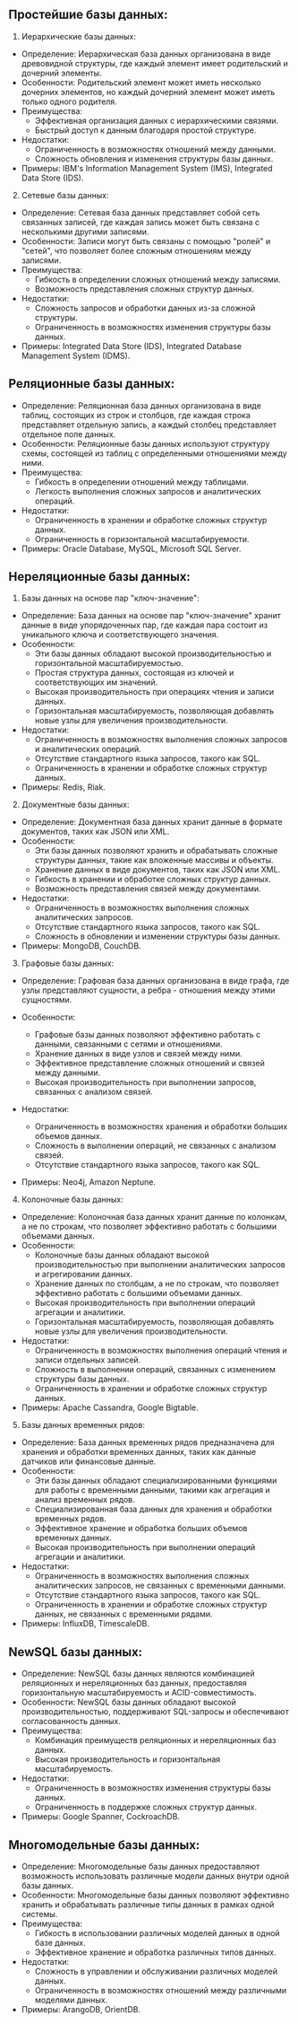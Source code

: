 ## Простейшие базы данных:
1. Иерархические базы данных:
- Определение: Иерархическая база данных организована в виде древовидной структуры, где каждый элемент имеет родительский и дочерний элементы.
- Особенности: Родительский элемент может иметь несколько дочерних элементов, но каждый дочерний элемент может иметь только одного родителя.
- Преимущества:
     - Эффективная организация данных с иерархическими связями.
     - Быстрый доступ к данным благодаря простой структуре.
- Недостатки:
     - Ограниченность в возможностях отношений между данными.
     - Сложность обновления и изменения структуры базы данных.
- Примеры: IBM's Information Management System (IMS), Integrated Data Store (IDS).

2. Сетевые базы данных:
- Определение: Сетевая база данных представляет собой сеть связанных записей, где каждая запись может быть связана с несколькими другими записями.
- Особенности: Записи могут быть связаны с помощью "ролей" и "сетей", что позволяет более сложным отношениям между записями.
- Преимущества:
     - Гибкость в определении сложных отношений между записями.
     - Возможность представления сложных структур данных.
- Недостатки:
     - Сложность запросов и обработки данных из-за сложной структуры.
     - Ограниченность в возможностях изменения структуры базы данных.
- Примеры: Integrated Data Store (IDS), Integrated Database Management System (IDMS).

## Реляционные базы данных:

- Определение: Реляционная база данных организована в виде таблиц, состоящих из строк и столбцов, где каждая строка представляет отдельную запись, а каждый столбец представляет отдельное поле данных.
- Особенности: Реляционные базы данных используют структуру схемы, состоящей из таблиц с определенными отношениями между ними.
- Преимущества:
     - Гибкость в определении отношений между таблицами.
     - Легкость выполнения сложных запросов и аналитических операций.
- Недостатки:
     - Ограниченность в хранении и обработке сложных структур данных.
     - Ограниченность в горизонтальной масштабируемости.
- Примеры: Oracle Database, MySQL, Microsoft SQL Server.

## Нереляционные базы данных:
1. Базы данных на основе пар "ключ-значение":
- Определение: База данных на основе пар "ключ-значение" хранит данные в виде упорядоченных пар, где каждая пара состоит из уникального ключа и соответствующего значения.
- Особенности: 
    - Эти базы данных обладают высокой производительностью и горизонтальной масштабируемостью.
    - Простая структура данных, состоящая из ключей и соответствующих им значений.
    - Высокая производительность при операциях чтения и записи данных.
    - Горизонтальная масштабируемость, позволяющая добавлять новые узлы для увеличения производительности.
- Недостатки:
  - Ограниченность в возможностях выполнения сложных запросов и аналитических операций.
  - Отсутствие стандартного языка запросов, такого как SQL.
  - Ограниченность в хранении и обработке сложных структур данных.
- Примеры: Redis, Riak.

2. Документные базы данных:
- Определение: Документная база данных хранит данные в формате документов, таких как JSON или XML.
- Особенности: 
  - Эти базы данных позволяют хранить и обрабатывать сложные структуры данных, такие как вложенные массивы и объекты.
  - Хранение данных в виде документов, таких как JSON или XML.
  - Гибкость в хранении и обработке сложных структур данных.
  - Возможность представления связей между документами.
- Недостатки:
  - Ограниченность в возможностях выполнения сложных аналитических запросов.
  - Отсутствие стандартного языка запросов, такого как SQL.
  - Сложность в обновлении и изменении структуры базы данных.
- Примеры: MongoDB, CouchDB.

3. Графовые базы данных:
- Определение: Графовая база данных организована в виде графа, где узлы представляют сущности, а ребра - отношения между этими сущностями.
- Особенности: 
  - Графовые базы данных позволяют эффективно работать с данными, связанными с сетями и отношениями.
  - Хранение данных в виде узлов и связей между ними.
  - Эффективное представление сложных отношений и связей между данными.
  - Высокая производительность при выполнении запросов, связанных с анализом связей.
- Недостатки:
  - Ограниченность в возможностях хранения и обработки больших объемов данных.
  - Сложность в выполнении операций, не связанных с анализом связей.
  - Отсутствие стандартного языка запросов, такого как SQL.

- Примеры: Neo4j, Amazon Neptune.

4. Колоночные базы данных:
- Определение: Колоночная база данных хранит данные по колонкам, а не по строкам, что позволяет эффективно работать с большими объемами данных.
- Особенности: 
  - Колоночные базы данных обладают высокой производительностью при выполнении аналитических запросов и агрегировании данных.
  - Хранение данных по столбцам, а не по строкам, что позволяет эффективно работать с большими объемами данных.
  - Высокая производительность при выполнении операций агрегации и аналитики.
  - Горизонтальная масштабируемость, позволяющая добавлять новые узлы для увеличения производительности.
- Недостатки:
  - Ограниченность в возможностях выполнения операций чтения и записи отдельных записей.
  - Сложность в выполнении операций, связанных с изменением структуры базы данных.
  - Ограниченность в хранении и обработке сложных структур данных.
- Примеры: Apache Cassandra, Google Bigtable.

5. Базы данных временных рядов:
- Определение: База данных временных рядов предназначена для хранения и обработки временных данных, таких как данные датчиков или финансовые данные.
- Особенности: 
  - Эти базы данных обладают специализированными функциями для работы с временными данными, такими как агрегация и анализ временных рядов.
  - Специализированная база данных для хранения и обработки временных рядов.
  - Эффективное хранение и обработка больших объемов временных данных.
  - Высокая производительность при выполнении операций агрегации и аналитики.
- Недостатки:
  - Ограниченность в возможностях выполнения сложных аналитических запросов, не связанных с временными данными.
  - Отсутствие стандартного языка запросов, такого как SQL.
  - Ограниченность в хранении и обработке сложных структур данных, не связанных с временными рядами.
- Примеры: InfluxDB, TimescaleDB.

## NewSQL базы данных:
- Определение: NewSQL базы данных являются комбинацией реляционных и нереляционных баз данных, предоставляя горизонтальную масштабируемость и ACID-совместимость.
- Особенности: NewSQL базы данных обладают высокой производительностью, поддерживают SQL-запросы и обеспечивают согласованность данных.
- Преимущества:
     - Комбинация преимуществ реляционных и нереляционных баз данных.
     - Высокая производительность и горизонтальная масштабируемость.
- Недостатки:
     - Ограниченность в возможностях изменения структуры базы данных.
     - Ограниченность в поддержке сложных структур данных.
- Примеры: Google Spanner, CockroachDB.

## Многомодельные базы данных:
- Определение: Многомодельные базы данных предоставляют возможность использовать различные модели данных внутри одной базы данных.
- Особенности: Многомодельные базы данных позволяют эффективно хранить и обрабатывать различные типы данных в рамках одной системы.
- Преимущества:
     - Гибкость в использовании различных моделей данных в одной базе данных.
     - Эффективное хранение и обработка различных типов данных.
- Недостатки:
     - Сложность в управлении и обслуживании различных моделей данных.
     - Ограниченность в возможностях отношений между различными моделями данных.
- Примеры: ArangoDB, OrientDB.